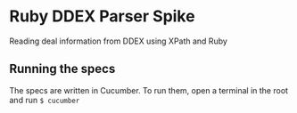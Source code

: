 # Ruby DDEX Parser Spike

Reading deal information from DDEX using XPath and Ruby

## Running the specs

The specs are written in Cucumber. To run them, open a terminal in the root and run `$ cucumber`
